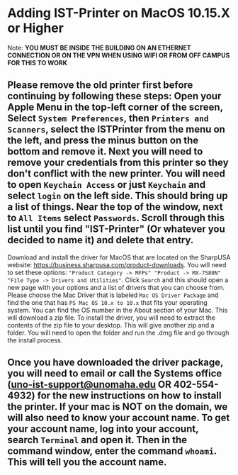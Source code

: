 # Adding IST-Printer on MacOS 10.15.X or Higher
Note: **YOU MUST BE INSIDE THE BUILDING ON AN ETHERNET CONNECTION OR ON THE VPN WHEN USING WIFI OR FROM OFF CAMPUS FOR THIS TO WORK**
<br/>

## Please remove the old printer first before continuing by following these steps: Open your Apple Menu in the top-left corner of the screen, Select `System Preferences`, then `Printers and Scanners`, select the ISTPrinter from the menu on the left, and press the minus button on the bottom and remove it. Next you will need to remove your credentials from this printer so they don't conflict with the new printer. You will need to open `Keychain Access` or just `Keychain` and select `login` on the left side. This should bring up a list of things. Near the top of the window, next to `All Items` select `Passwords`. Scroll through this list until you find "IST-Printer" (Or whatever you decided to name it) and delete that entry.

Download and install the driver for MacOS that are located on the SharpUSA website: https://business.sharpusa.com/product-downloads. You will need to set these options: `"Product Category -> MFPs" "Product -> MX-7580N" "File Type -> Drivers and Utilities"`. Click `Search` and this should open a new page with your options and a list of drivers that you can choose from. Please choose the Mac Driver that is labeled `Mac OS Driver Package` and find the one that has `PS Mac OS 10.x to 10.x` that fits your operating system. You can find the OS number in the About section of your Mac. This will download a zip file. To install the driver, you will need to extract the contents of the zip file to your desktop. This will give another zip and a folder. You will need to open the folder and run the .dmg file and go through the install process.

## Once you have downloaded the driver package, you will need to email or call the Systems office (uno-ist-support@unomaha.edu OR 402-554-4932) for the new instructions on how to install the printer. If your mac is NOT on the domain, we will also need to know your account name. To get your account name, log into your account, search `Terminal` and open it. Then in the command window, enter the command `whoami`. This will tell you the account name.
